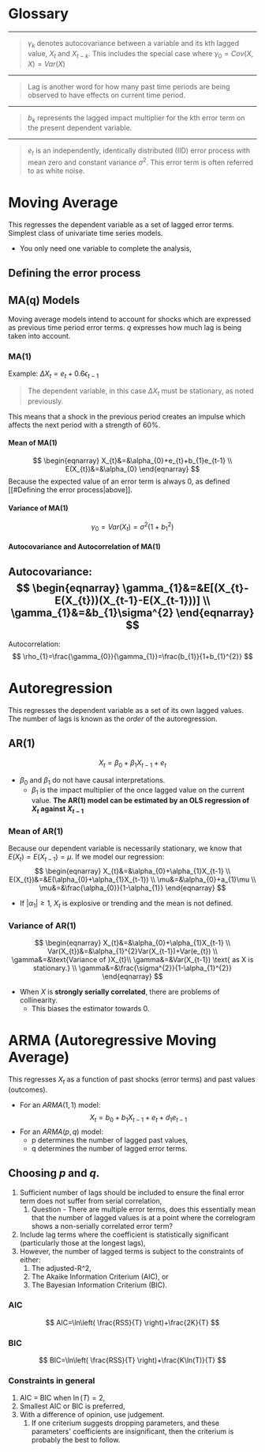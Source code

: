 # Glossary
---
>$\gamma_{k}$ denotes autocovariance between a variable and its kth lagged value, $X_{t}$ and $X_{t-k}$. This includes the special case where $\gamma_{0}=Cov(X,X)=Var(X)$
---
> Lag is another word for how many past time periods are being observed to have effects on current time period.
-------
> $b_{k}$ represents the lagged impact multiplier for the kth error term on the present dependent variable.
---
> $e_{t}$ is an independently, identically distributed (IID) error process with mean zero and constant variance $\sigma^{2}$. This error term is often referred to as white noise.
# Moving Average
This regresses the dependent variable as a set of lagged error terms.
Simplest class of univariate time series models.
- You only need one variable to complete the analysis,
## Defining the error process

## MA(q) Models
Moving average models intend to account for shocks which are expressed as previous time period error terms. $q$ expresses how much lag is being taken into account.
### MA(1)
Example: $\Delta X_{t}=e_{t}+0.6\epsilon_{t-1}$
> The dependent variable, in this case $\Delta X_{t}$ must be stationary, as noted previously.

This means that a shock in the previous period creates an impulse which affects the next period with a strength of 60%.
#### Mean of MA(1)
$$
\begin{eqnarray}
X_{t}&=&\alpha_{0}+e_{t}+b_{1}e_{t-1} \\
E(X_{t})&=&\alpha_{0}
\end{eqnarray}
$$
Because the expected value of an error term is always 0, as defined [[#Defining the error process|above]].
#### Variance of MA(1)
$$
\gamma_{0}=Var(X_{t})=\sigma^{2}(1+b_{1}^{2})
$$
#### Autocovariance and Autocorrelation of MA(1)
Autocovariance:
$$
\begin{eqnarray}
\gamma_{1}&=&E[(X_{t}-E(X_{t}))(X_{t-1}-E(X_{t-1}))] \\
\gamma_{1}&=&b_{1}\sigma^{2}
\end{eqnarray}
$$
---
Autocorrelation:
$$
\rho_{1}=\frac{\gamma_{0}}{\gamma_{1}}=\frac{b_{1}}{1+b_{1}^{2}}
$$
# Autoregression
This regresses the dependent variable as a set of its own lagged values. The number of lags is known as the *order* of the autoregression.
## AR(1)
$$
X_{t}=\beta_{0}+\beta_{1}X_{t-1}+e_{t}
$$
- $\beta_{0}$ and $\beta_{1}$ do not have causal interpretations.
	- $\beta_{1}$ is the impact multiplier of the once lagged value on the current value.
**The AR(1) model can be estimated by an OLS regression of $X_{t}$ against $X_{t-1}$**
### Mean of AR(1)
Because our dependent variable is necessarily stationary, we know that $E(X_{t})=E(X_{t-1})=\mu$.
If we model our regression:
$$
\begin{eqnarray}
X_{t}&=&\alpha_{0}+\alpha_{1}X_{t-1} \\
E(X_{t})&=&E(\alpha_{0}+\alpha_{1}X_{t-1}) \\
\mu&=&\alpha_{0}+a_{1}\mu \\
\mu&=&\frac{\alpha_{0}}{1-\alpha_{1}}
\end{eqnarray}
$$
- If $|\alpha_{1}|\geq1$, $X_{t}$ is explosive or trending and the mean is not defined.
### Variance of AR(1)
$$
\begin{eqnarray}
X_{t}&=&\alpha_{0}+\alpha_{1}X_{t-1} \\
Var(X_{t})&=&\alpha_{1}^{2}Var(X_{t-1})+Var(e_{t}) \\
\gamma&=&\text{Variance of }X_{t}\\
\gamma&=&Var(X_{t-1}) \text{ as X is stationary.} \\
\gamma&=&\frac{\sigma^{2}}{1-\alpha_{1}^{2}}
\end{eqnarray}
$$
- When $X$ is **strongly serially correlated**, there are problems of collinearity.
	- This biases the estimator towards 0.
# ARMA (Autoregressive Moving Average)
This regresses $X_{t}$ as a function of past shocks (error terms) and past values (outcomes).
- For an $ARMA(1,1)$ model:
$$
X_{t}=b_{0}+b_{1}X_{t-1}+e_{t}+d_{1}e_{t-1}
$$
- For an $ARMA(p,q)$ model:
	- p determines the number of lagged past values,
	- q determines the number of lagged error terms.
## Choosing $p$ and $q$.
1. Sufficient number of lags should be included to ensure the final error term does not suffer from serial correlation,
	1. Question - There are multiple error terms, does this essentially mean that the number of lagged values is at a point where the correlogram shows a non-serially correlated error term?
2. Include lag terms where the coefficient is statistically significant (particularly those at the longest lags),
3. However, the number of lagged terms is subject to the constraints of either:
	1. The adjusted-R^2,
	2. The Akaike Information Criterium (AIC), or
	3. The Bayesian Information Criterium (BIC).
### AIC
$$
AIC=\ln\left( \frac{RSS}{T} \right)+\frac{2K}{T}
$$
### BIC
$$
BIC=\ln\left( \frac{RSS}{T} \right)+\frac{K\ln(T)}{T}
$$
### Constraints in general
1. AIC = BIC when $\ln(T)=2$,
2. Smallest AIC or BIC is preferred,
3. With a difference of opinion, use judgement.
	1. If one criterium suggests dropping parameters, and these parameters' coefficients are insignificant, then the criterium is probably the best to follow.